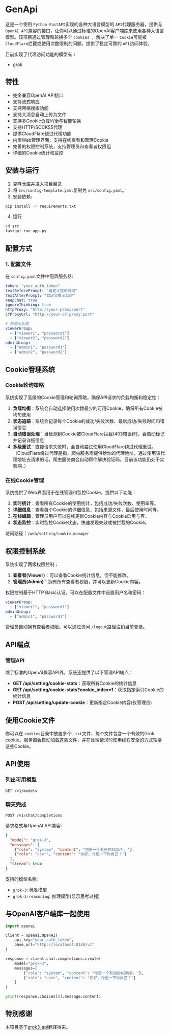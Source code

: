 # GenApi

这是一个使用 `Python FastAPI`实现的各种大语言模型的 `API`代理服务器，提供与 `OpenAI API`兼容的接口，让你可以通过标准的OpenAI客户端库来使用各种大语言模型。该项目通过管理和轮换多个 `cookies `，解决了单一 `Cookie`可能被 `CloudFlare`拦截或使用次数限制的问题，提供了稳定可靠的 `API`访问体验。

目前实现了代理访问功能的模型有：

- grok

## 特性

- 完全兼容OpenAI API接口
- 支持流式响应
- 支持网络搜索功能
- 支持大消息自动上传为文件
- 支持多Cookie负载均衡与智能轮换
- 支持HTTP/SOCKS5代理
- 提供CloudFlare绕过代理功能
- 内置Web管理界面，支持在线查看和管理Cookie
- 完善的权限控制系统，支持管理员和查看者权限组
- 详细的Cookie统计和监控

## 安装与运行

1. 克隆仓库并进入项目目录
2. 将 `src/config-template.yaml`复制为 `src/config.yaml`。
3. 安装依赖:

```bash
pip install -r requirements.txt
```

4. 运行

```bash
cd src
fastapi run app.py
```

## 配置方式

### 1. 配置文件

在 `config.yaml`文件中配置服务器:

```yaml
token: "your_auth_token"
textBeforePrompt: "自定义提示前缀"
textAfterPrompt: "自定义提示后缀"
keepChat: true
ignoreThinking: true
httpProxy: "http://your-proxy:port"
cfProxyUrl: "http://your-cf-proxy:port"

# 权限组配置
viewerGroup:
  - ["viewer1", "password1"]
  - ["viewer2", "password2"]
adminGroup:
  - ["admin1", "password1"]
  - ["admin2", "password2"]
```

## Cookie管理系统

### Cookie轮询策略

系统实现了高级的Cookie管理和轮询策略，确保API请求的负载均衡和稳定性：

1. **负载均衡**：系统会自动选择使用次数最少的可用Cookie，确保所有Cookie被均匀使用
2. **状态追踪**：系统会记录每个Cookie的成功/失败次数、最后成功/失败时间和错误信息
3. **自动错误处理**：当检测到Cookie被CloudFlare拦截(403错误)时，会自动标记并记录详细信息
4. **多级重试**：直接请求失败时，会自动尝试使用CloudFlare绕过代理重试。（CloudFlare绕过代理是指，爬虫服务商提供给你的代理地址，通过使用该代理地址去请求的话，爬虫服务商会自动帮你解决验证码。目前该功能仍处于实验期。）

### 在线Cookie管理

系统提供了Web界面用于在线管理和监控Cookie，提供以下功能：

1. **实时统计**：查看所有Cookie的使用统计，包括成功/失败次数、使用率等。
2. **详细信息**：查看每个Cookie的详细信息，包括来源文件、最后使用时间等。
3. **在线编辑**：管理员用户可以在线更新Cookie内容与Cookie启用与否。
4. **状态监控**：实时监控Cookie状态，快速发现失效或被拦截的Cookie。

访问路径：`/web/setting/cookie_manager`

## 权限控制系统

系统实现了两级权限控制：

1. **查看者(Viewer)**：可以查看Cookie统计信息，但不能修改。
2. **管理员(Admin)**：拥有所有查看者权限，并可以更新Cookie内容。

权限控制基于HTTP Basic认证，可以在配置文件中设置用户名和密码：

```yaml
viewerGroup:
  - ["viewer1", "password1"]
adminGroup:
  - ["admin1", "password1"]
```

管理员自动拥有查看者权限。可以通过访问 `/logout`路径注销当前登录。

## API端点

### 管理API

除了标准的OpenAI兼容API外，系统还提供了以下管理API端点：

- **GET /api/setting/cookie-stats**：获取所有Cookie的统计信息
- **GET /api/setting/cookie-stats?cookie_index=1**：获取指定索引Cookie的统计信息
- **POST /api/setting/update-cookie**：更新指定Cookie内容(仅管理员)

## 使用Cookie文件

你可以在 `cookies`目录中放置多个 `.txt`文件，每个文件包含一个有效的Grok cookie。服务器会自动加载这些文件，并在处理请求时使用线程安全的方式轮换这些Cookie。

## API使用

### 列出可用模型

```
GET /v1/models
```

### 聊天完成

```
POST /v1/chat/completions
```

请求格式与OpenAI API兼容:

```json
{
  "model": "grok-3",
  "messages": [
    {"role": "system", "content": "你是一个有用的AI助手。"},
    {"role": "user", "content": "你好，介绍一下你自己！"}
  ],
  "stream": true
}
```

支持的模型名称:

- `grok-3`: 标准模型
- `grok-3-reasoning`: 推理模型(显示思考过程)

## 与OpenAI客户端库一起使用

```python
import openai

client = openai.OpenAI(
    api_key="your_auth_token",
    base_url="http://localhost:8180/v1"
)

response = client.chat.completions.create(
    model="grok-3",
    messages=[
        {"role": "system", "content": "你是一个有用的AI助手。"},
        {"role": "user", "content": "你好，介绍一下你自己！"}
    ]
)

print(response.choices[0].message.content)
```

## 特别感谢

本项目基于[grok3_api](https://github.com/orzogc/grok3_api)翻译得来。